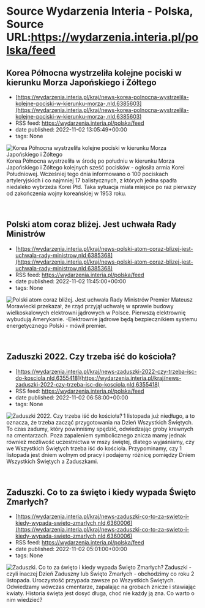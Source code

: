 # Source Wydarzenia Interia - Polska, Source URL:https://wydarzenia.interia.pl/polska/feed

## Korea Północna wystrzeliła kolejne pociski w kierunku Morza Japońskiego i Żółtego
 - [https://wydarzenia.interia.pl/kraj/news-korea-polnocna-wystrzelila-kolejne-pociski-w-kierunku-morza-,nId,6385603](https://wydarzenia.interia.pl/kraj/news-korea-polnocna-wystrzelila-kolejne-pociski-w-kierunku-morza-,nId,6385603)
 - RSS feed: https://wydarzenia.interia.pl/polska/feed
 - date published: 2022-11-02 13:05:49+00:00
 - tags: None

<p><a href="https://wydarzenia.interia.pl/kraj/news-korea-polnocna-wystrzelila-kolejne-pociski-w-kierunku-morza-,nId,6385603"><img align="left" alt="Korea Północna wystrzeliła kolejne pociski w kierunku Morza Japońskiego i Żółtego" src="https://i.iplsc.com/korea-polnocna-wystrzelila-kolejne-pociski-w-kierunku-morza/000FACT0U9Q0QQH8-C321.jpg" /></a>Korea Północna wystrzeliła w środę po południu w kierunku Morza Japońskiego i Żółtego kolejnych sześć pocisków - ogłosiła armia Korei Południowej. Wcześniej tego dnia informowano o 100 pociskach artyleryjskich i co najmniej 17 balistycznych, z których jedna spadła niedaleko wybrzeża Korei Płd. Taka sytuacja miała miejsce po raz pierwszy od zakończenia wojny koreańskiej w 1953 roku.</p><br clear="all" />

## Polski atom coraz bliżej. Jest uchwała Rady Ministrów
 - [https://wydarzenia.interia.pl/kraj/news-polski-atom-coraz-blizej-jest-uchwala-rady-ministrow,nId,6385368](https://wydarzenia.interia.pl/kraj/news-polski-atom-coraz-blizej-jest-uchwala-rady-ministrow,nId,6385368)
 - RSS feed: https://wydarzenia.interia.pl/polska/feed
 - date published: 2022-11-02 11:45:00+00:00
 - tags: None

<p><a href="https://wydarzenia.interia.pl/kraj/news-polski-atom-coraz-blizej-jest-uchwala-rady-ministrow,nId,6385368"><img align="left" alt="Polski atom coraz bliżej. Jest uchwała Rady Ministrów" src="https://i.iplsc.com/polski-atom-coraz-blizej-jest-uchwala-rady-ministrow/000GA7Y8IGO5OYUB-C321.jpg" /></a>Premier Mateusz Morawiecki przekazał, że rząd przyjął uchwałę w sprawie budowy wielkoskalowych elektrowni jądrowych w Polsce. Pierwszą elektrownię wybudują Amerykanie. -Elektrownie jądrowe będą bezpiecznikiem systemu energetycznego Polski - mówił premier.</p><br clear="all" />

## Zaduszki 2022. Czy trzeba iść do kościoła?
 - [https://wydarzenia.interia.pl/kraj/news-zaduszki-2022-czy-trzeba-isc-do-kosciola,nId,6355418](https://wydarzenia.interia.pl/kraj/news-zaduszki-2022-czy-trzeba-isc-do-kosciola,nId,6355418)
 - RSS feed: https://wydarzenia.interia.pl/polska/feed
 - date published: 2022-11-02 06:58:00+00:00
 - tags: None

<p><a href="https://wydarzenia.interia.pl/kraj/news-zaduszki-2022-czy-trzeba-isc-do-kosciola,nId,6355418"><img align="left" alt="Zaduszki 2022. Czy trzeba iść do kościoła?" src="https://i.iplsc.com/zaduszki-2022-czy-trzeba-isc-do-kosciola/000G7UKKOAFA5UX3-C321.jpg" /></a>1 listopada już niedługo, a to oznacza, że trzeba zacząć przygotowania na Dzień Wszystkich Świętych. To czas zadumy, który powinniśmy spędzić, odwiedzając groby krewnych na cmentarzach. Poza zapaleniem symbolicznego znicza mamy jednak również możliwość uczestnictwa w mszy świętej, dlatego wyjaśniamy, czy we Wszystkich Świętych trzeba iść do kościoła. Przypominamy, czy 1 listopada jest dniem wolnym od pracy i podajemy różnicę pomiędzy Dniem Wszystkich Świętych a Zaduszkami.</p><br clear="all" />

## Zaduszki. Co to za święto i kiedy wypada Święto Zmarłych?
 - [https://wydarzenia.interia.pl/kraj/news-zaduszki-co-to-za-swieto-i-kiedy-wypada-swieto-zmarlych,nId,6360006](https://wydarzenia.interia.pl/kraj/news-zaduszki-co-to-za-swieto-i-kiedy-wypada-swieto-zmarlych,nId,6360006)
 - RSS feed: https://wydarzenia.interia.pl/polska/feed
 - date published: 2022-11-02 05:01:00+00:00
 - tags: None

<p><a href="https://wydarzenia.interia.pl/kraj/news-zaduszki-co-to-za-swieto-i-kiedy-wypada-swieto-zmarlych,nId,6360006"><img align="left" alt="Zaduszki. Co to za święto i kiedy wypada Święto Zmarłych?" src="https://i.iplsc.com/zaduszki-co-to-za-swieto-i-kiedy-wypada-swieto-zmarlych/000G7UKKOAFA5UX3-C321.jpg" /></a>Zaduszki - czyli inaczej Dzień Zaduszny lub Święto Zmarłych - obchodzimy co roku 2 listopada. Uroczystość przypada zawsze po Wszystkich Świętych. Odwiedzamy wówczas cmentarze, zapalając na grobach znicze i stawiając kwiaty. Historia święta jest dosyć długa, choć nie każdy ją zna. Co warto o nim wiedzieć?</p><br clear="all" />
